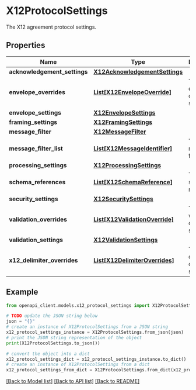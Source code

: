 # X12ProtocolSettings

The X12 agreement protocol settings.

## Properties

Name | Type | Description | Notes
------------ | ------------- | ------------- | -------------
**acknowledgement_settings** | [**X12AcknowledgementSettings**](X12AcknowledgementSettings.md) |  | 
**envelope_overrides** | [**List[X12EnvelopeOverride]**](X12EnvelopeOverride.md) | The X12 envelope override settings. | [optional] 
**envelope_settings** | [**X12EnvelopeSettings**](X12EnvelopeSettings.md) |  | 
**framing_settings** | [**X12FramingSettings**](X12FramingSettings.md) |  | 
**message_filter** | [**X12MessageFilter**](X12MessageFilter.md) |  | 
**message_filter_list** | [**List[X12MessageIdentifier]**](X12MessageIdentifier.md) | The X12 message filter list. | [optional] 
**processing_settings** | [**X12ProcessingSettings**](X12ProcessingSettings.md) |  | 
**schema_references** | [**List[X12SchemaReference]**](X12SchemaReference.md) | The X12 schema references. | 
**security_settings** | [**X12SecuritySettings**](X12SecuritySettings.md) |  | 
**validation_overrides** | [**List[X12ValidationOverride]**](X12ValidationOverride.md) | The X12 validation override settings. | [optional] 
**validation_settings** | [**X12ValidationSettings**](X12ValidationSettings.md) |  | 
**x12_delimiter_overrides** | [**List[X12DelimiterOverrides]**](X12DelimiterOverrides.md) | The X12 delimiter override settings. | [optional] 

## Example

```python
from openapi_client.models.x12_protocol_settings import X12ProtocolSettings

# TODO update the JSON string below
json = "{}"
# create an instance of X12ProtocolSettings from a JSON string
x12_protocol_settings_instance = X12ProtocolSettings.from_json(json)
# print the JSON string representation of the object
print(X12ProtocolSettings.to_json())

# convert the object into a dict
x12_protocol_settings_dict = x12_protocol_settings_instance.to_dict()
# create an instance of X12ProtocolSettings from a dict
x12_protocol_settings_from_dict = X12ProtocolSettings.from_dict(x12_protocol_settings_dict)
```
[[Back to Model list]](../README.md#documentation-for-models) [[Back to API list]](../README.md#documentation-for-api-endpoints) [[Back to README]](../README.md)


